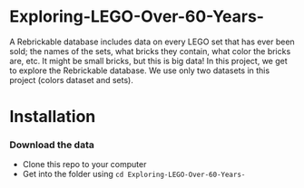 # Exploring-LEGO-Over-60-Years-
A Rebrickable database includes data on every LEGO set that has ever been sold; the names of the sets, what bricks they contain, what color the bricks are, etc. It might be small bricks, but this is big data! In this project, we get to explore the Rebrickable database. We use only two datasets in this project (colors dataset and sets).

# Installation


### Download the data
<ul>
<li>Clone this repo to your computer</li>
<li>Get into the folder using <code>cd Exploring-LEGO-Over-60-Years-</code></li>
</ul>
